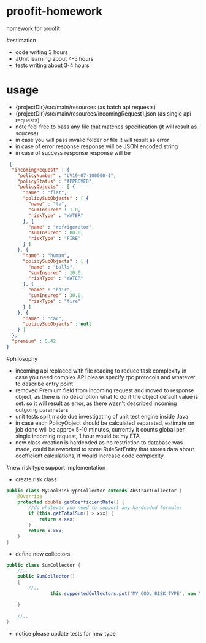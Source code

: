 # proofit-homework
homework for proofit

#estimation
* code writing 3 hours
* JUnit learning about 4-5 hours
* tests writing about 3-4 hours

# usage
* {projectDir}/src/main/resources (as batch api requests)
* {projectDir}/src/main/resources/incomingRequest1.json (as single api requests)
* note feel free to pass any file that matches specification (it will result as scucess)
* in case you will pass invalid folder or file it will result as error
* in case of error response response will be JSON encoded string
* in case of success response response will be
```json
 {
  "incomingRequest" : {
    "policyNumber" : "LV19-07-100000-1",
    "policyStatus" : "APPROVED",
    "policyObjects" : [ {
      "name" : "flat",
      "policySubObjects" : [ {
        "name" : "tv",
        "sumInsured" : 1.0,
        "riskType" : "WATER"
      }, {
        "name" : "refrigerator",
        "sumInsured" : 80.0,
        "riskType" : "FIRE"
      } ]
    }, {
      "name" : "human",
      "policySubObjects" : [ {
        "name" : "balls",
        "sumInsured" : 10.0,
        "riskType" : "WATER"
      }, {
        "name" : "hair",
        "sumInsured" : 30.0,
        "riskType" : "fire"
      } ]
    }, {
      "name" : "car",
      "policySubObjects" : null
    } ]
  },
  "premium" : 5.42
}
```


#philosophy
* incoming api replaced with file reading to reduce task complexity in case you need complex API please specify rpc protocols and whatever to describe entry point
* removed Premium field from incoming request and moved to response object, as there is no description what to do if the object default value is set. so it will result as error, as there wasn't described incoming outgoing parameters
* unit tests split made due investigating of unit test engine inside Java.
* in case each PolicyObject should be calculated separated, estimate on job done will be approx 5-10 minutes, currently it counts global per single incoming request, 1 hour would be my ETA
* new class creation is hardcoded as no restriction to database was made, could be reworked to some RuleSetEntity that stores data about coefficient calculations, it would increase code complexity.

#new risk type support implementation
* create risk class
```java
public class MyCoolRiskTypeCollector extends AbstractCollector {
    @Override
    protected double getCoefficientRate() {
        //do whatever you need to support any hardcoded formulas
        if (this.getTotalSum() > xxx) {
            return x.xxx;
        }
        return x.xxx;
    }
}
```
* define new collectors.
```java
public class SumCollector {
    //..
    public SumCollector()
    {
        //..
                this.supportedCollectors.put("MY_COOL_RISK_TYPE", new MyCoolRiskTypeCollector());

    }
    
    //..
}
```
* notice please update tests for new type
